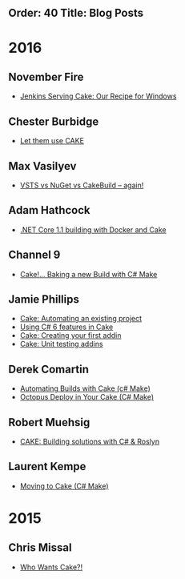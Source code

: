 Order: 40
Title: Blog Posts
---

# 2016

## November Fire

* [Jenkins Serving Cake: Our Recipe for Windows](https://novemberfive.co/blog/windows-jenkins-cake-tutorial/)

## Chester Burbidge

* [Let them use CAKE](http://cburbidge.github.io/let-them-use-cake/)

## Max Vasilyev

* [VSTS vs NuGet vs CakeBuild – again!](http://tech.trailmax.info/2017/01/vsts-vs-nuget-vs-cakebuild-again/)

## Adam Hathcock

* [.NET Core 1.1 building with Docker and Cake](https://adamhathcock.github.io/2016/11/22/net-core-1-1-building-with-docker-and-cake.html)

## Channel 9

* [Cake!... Baking a new Build with C# Make](https://channel9.msdn.com/coding4fun/blog/Cake-Baking-a-new-Build-with-C-Make)

## Jamie Phillips

* [Cake: Automating an existing project](http://www.phillipsj.net/2016/07/24/Cake-Automating-an-existing-project/)
* [Using C# 6 features in Cake](http://www.phillipsj.net/2016/07/25/Using-C-6-features-in-Cake/)
* [Cake: Creating your first addin](http://www.phillipsj.net/2016/07/31/Cake-Creating-your-first-addin/)
* [Cake: Unit testing addins](http://www.phillipsj.net/2016/08/07/Cake-Unit-testing-addins/)

## Derek Comartin

* [Automating Builds with Cake (c# Make)](http://codeopinion.com/automating-builds-with-cake-c-make/)
* [Octopus Deploy in Your Cake (C# Make)](http://codeopinion.com/octopus-deploy-in-your-cake-c-make/)

## Robert Muehsig

* [CAKE: Building solutions with C# & Roslyn](http://blog.codeinside.eu/2016/07/09/cake-building-with-cake/)

## Laurent Kempe

* [Moving to Cake (C# Make)](http://laurentkempe.com/2016/04/05/Moving-to-Cake-CSharp-Make/)

# 2015

## Chris Missal

* [Who Wants Cake?!](https://lostechies.com/chrismissal/2015/07/22/who-wants-cake/)
